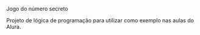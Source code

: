 Jogo do número secreto

Projeto de lógica de programação para utilizar como exemplo nas aulas do Alura.

